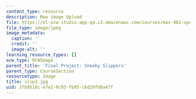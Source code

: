 ```yaml
---
content_type: resource
description: New image Upload
file: https://ol-ocw-studio-app-qa.s3.amazonaws.com/courses/mas-962-special-topics-new-textiles-spring-2010/37b9510ce7e20c93fb05c6d29fd8a47f_slip3.jpg
file_type: image/jpeg
image_metadata:
  caption: ''
  credit: ''
  image-alt: ''
learning_resource_types: []
ocw_type: OCWImage
parent_title: 'Final Project: Sneaky Slippers'
parent_type: CourseSection
resourcetype: Image
title: slip3.jpg
uid: 37b9510c-e7e2-0c93-fb05-c6d29fd8a47f
---
```

